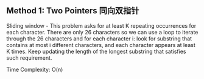 ## Method 1: Two Pointers 同向双指针

Sliding window - This problem asks for at least K repeating occurrences for each character. There are only 26 characters so we can use a 
loop to iterate through the 26 characters and for each character i: look for substring that contains at most i different characters, and
each character appears at least K times. Keep updating the length of the longest substring that satisfies such requirement.

Time Complexity: O(n)
